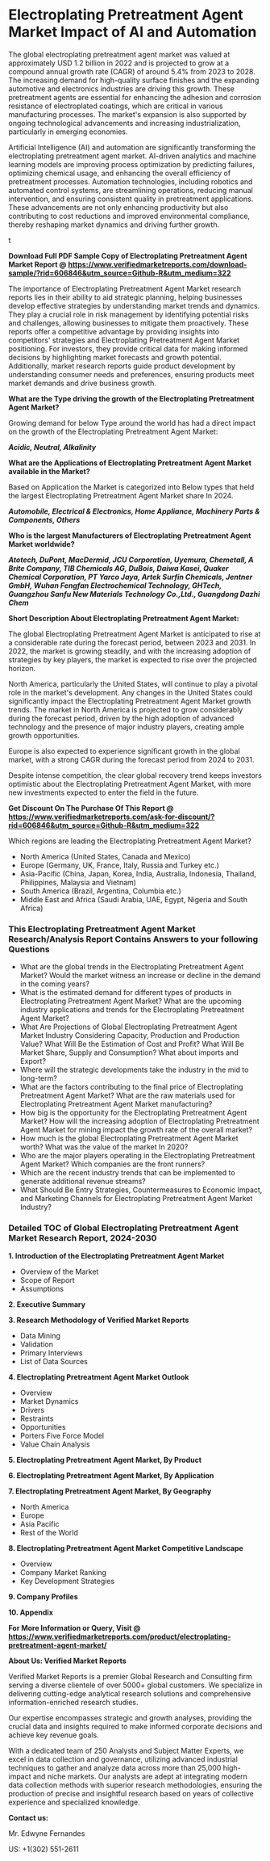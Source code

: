 <meta name="title" content="Global  Electroplating Pretreatment Agent Market Impact of AI and Automation"><meta name="description" content="  The global electroplating pretreatment agent market was valued at approximately USD 1.2 billion in 2022 and is projected to grow at a compound annual growth rate (CA"><meta name="title" content=" Electroplating Pretreatment Agent Market Size, Share, Scope, Trends, Growth, Opportunities, Analysis, Forecast"> <h1>Electroplating Pretreatment Agent Market Impact of AI and Automation</h1> <p>The global electroplating pretreatment agent market was valued at approximately USD 1.2 billion in 2022 and is projected to grow at a compound annual growth rate (CAGR) of around 5.4% from 2023 to 2028. The increasing demand for high-quality surface finishes and the expanding automotive and electronics industries are driving this growth. These pretreatment agents are essential for enhancing the adhesion and corrosion resistance of electroplated coatings, which are critical in various manufacturing processes. The market's expansion is also supported by ongoing technological advancements and increasing industrialization, particularly in emerging economies.</p> <p>Artificial Intelligence (AI) and automation are significantly transforming the electroplating pretreatment agent market. AI-driven analytics and machine learning models are improving process optimization by predicting failures, optimizing chemical usage, and enhancing the overall efficiency of pretreatment processes. Automation technologies, including robotics and automated control systems, are streamlining operations, reducing manual intervention, and ensuring consistent quality in pretreatment applications. These advancements are not only enhancing productivity but also contributing to cost reductions and improved environmental compliance, thereby reshaping market dynamics and driving further growth.</p> t</p><p id="" class=""><strong>Download Full PDF Sample Copy of Electroplating Pretreatment Agent Market Report @ <a href="https://www.verifiedmarketreports.com/download-sample/?rid=606846&utm_source=Github-R&utm_medium=322" target="_blank">https://www.verifiedmarketreports.com/download-sample/?rid=606846&utm_source=Github-R&utm_medium=322</a></strong></p><p>The importance of&nbsp;Electroplating Pretreatment Agent Market research reports lies in their ability to aid strategic planning, helping businesses develop effective strategies by understanding market trends and dynamics. They play a crucial role in risk management by identifying potential risks and challenges, allowing businesses to mitigate them proactively. These reports offer a competitive advantage by providing insights into competitors' strategies and Electroplating Pretreatment Agent Market positioning. For investors, they provide critical data for making informed decisions by highlighting market forecasts and growth potential. Additionally, market research reports guide product development by understanding consumer needs and preferences, ensuring products meet market demands and drive business growth.</p><p><strong>What are the&nbsp;Type driving the growth of the Electroplating Pretreatment Agent Market?</strong></p><p id="" class="">Growing demand for below Type around the world has had a direct impact on the growth of the Electroplating Pretreatment Agent Market:</p><em><strong>Acidic, Neutral, Alkalinity</strong></em></p><strong>What are the&nbsp;Applications&nbsp;of Electroplating Pretreatment Agent Market available in the Market?</strong></p><p id="" class="">Based on Application the Market is categorized into Below types that held the largest Electroplating Pretreatment Agent Market share In 2024.</p><em><strong>Automobile, Electrical & Electronics, Home Appliance, Machinery Parts & Components, Others</strong></em></p><strong>Who is the largest Manufacturers of Electroplating Pretreatment Agent Market worldwide?</strong></p><p><em><strong>Atotech, DuPont, MacDermid, JCU Corporation, Uyemura, Chemetall, A Brite Company, TIB Chemicals AG, DuBois, Daiwa Kasei, Quaker Chemical Corporation, PT Yarco Jaya, Artek Surfin Chemicals, Jentner GmbH, Wuhan Fengfan Electrochemical Technology, GHTech, Guangzhou Sanfu New Materials Technology Co.,Ltd., Guangdong Dazhi Chem</strong></em></p><p id="" class=""><strong>Short Description About Electroplating Pretreatment Agent Market:</strong></p><p>The global Electroplating Pretreatment Agent Market is anticipated to rise at a considerable rate during the forecast period, between 2023 and 2031. In 2022, the market is growing steadily, and with the increasing adoption of strategies by key players, the market is expected to rise over the projected horizon.</p><p>North America, particularly the United States, will continue to play a pivotal role in the market's development. Any changes in the United States could significantly impact the Electroplating Pretreatment Agent Market growth trends. The market in North America is projected to grow considerably during the forecast period, driven by the high adoption of advanced technology and the presence of major industry players, creating ample growth opportunities.</p><p>Europe is also expected to experience significant growth in the global market, with a strong CAGR during the forecast period from 2024 to 2031.</p><p>Despite intense competition, the clear global recovery trend keeps investors optimistic about the Electroplating Pretreatment Agent Market, with more new investments expected to enter the field in the future.</p><p id="" class=""><strong>Get Discount On The Purchase Of This Report @ <a href="https://www.verifiedmarketreports.com/ask-for-discount/?rid=606846&utm_source=Github-R&utm_medium=322" target="_blank">https://www.verifiedmarketreports.com/ask-for-discount/?rid=606846&utm_source=Github-R&utm_medium=322</a></strong></p>Which regions are leading the Electroplating Pretreatment Agent Market?</p><ul><li>North America (United States, Canada and Mexico)</li><li>Europe (Germany, UK, France, Italy, Russia and Turkey etc.)</li><li>Asia-Pacific (China, Japan, Korea, India, Australia, Indonesia, Thailand, Philippines, Malaysia and Vietnam)</li><li>South America (Brazil, Argentina, Columbia etc.)</li><li>Middle East and Africa (Saudi Arabia, UAE, Egypt, Nigeria and South Africa)</li></ul><h3 id="" class="">This Electroplating Pretreatment Agent Market Research/Analysis Report Contains Answers to your following Questions</h3><ul><li>What are the global trends in the Electroplating Pretreatment Agent Market? Would the market witness an increase or decline in the demand in the coming years?</li><li>What is the estimated demand for different types of products in Electroplating Pretreatment Agent Market? What are the upcoming industry applications and trends for the Electroplating Pretreatment Agent Market?</li><li>What Are Projections of Global Electroplating Pretreatment Agent Market Industry Considering Capacity, Production and Production Value? What Will Be the Estimation of Cost and Profit? What Will Be Market Share, Supply and Consumption? What about imports and Export?</li><li>Where will the strategic developments take the industry in the mid to long-term?</li><li>What are the factors contributing to the final price of Electroplating Pretreatment Agent Market? What are the raw materials used for Electroplating Pretreatment Agent Market manufacturing?</li><li>How big is the opportunity for the Electroplating Pretreatment Agent Market? How will the increasing adoption of Electroplating Pretreatment Agent Market for mining impact the growth rate of the overall market?</li><li>How much is the global Electroplating Pretreatment Agent Market worth? What was the value of the market In 2020?</li><li>Who are the major players operating in the Electroplating Pretreatment Agent Market? Which companies are the front runners?</li><li>Which are the recent industry trends that can be implemented to generate additional revenue streams?</li><li>What Should Be Entry Strategies, Countermeasures to Economic Impact, and Marketing Channels for Electroplating Pretreatment Agent Market Industry?</li></ul><h3 id="" class="">Detailed TOC of Global Electroplating Pretreatment Agent Market Research Report, 2024-2030</h3><p id="" class=""><strong>1. Introduction of the Electroplating Pretreatment Agent Market</strong></p><ul><li>Overview of the Market</li><li>Scope of Report</li><li>Assumptions</li></ul><p id="" class=""><strong>2. Executive Summary</strong></p><p id="" class=""><strong>3. Research Methodology of Verified Market Reports</strong></p><ul><li>Data Mining</li><li>Validation</li><li>Primary Interviews</li><li>List of Data Sources</li></ul><p id="" class=""><strong>4. Electroplating Pretreatment Agent Market Outlook</strong></p><ul><li>Overview</li><li>Market Dynamics</li><li>Drivers</li><li>Restraints</li><li>Opportunities</li><li>Porters Five Force Model</li><li>Value Chain Analysis</li></ul><p id="" class=""><strong>5. Electroplating Pretreatment Agent Market, By Product</strong></p><p id="" class=""><strong>6. Electroplating Pretreatment Agent Market, By Application</strong></p><p id="" class=""><strong>7. Electroplating Pretreatment Agent Market, By Geography</strong></p><ul><li>North America</li><li>Europe</li><li>Asia Pacific</li><li>Rest of the World</li></ul><p id="" class=""><strong>8. Electroplating Pretreatment Agent Market Competitive Landscape</strong></p><ul><li>Overview</li><li>Company Market Ranking</li><li>Key Development Strategies</li></ul><p id="" class=""><strong>9. Company Profiles</strong></p><p id="" class=""><strong>10. Appendix</strong></p><p id="" class=""><strong>For More Information or Query, Visit @ <a href="https://www.verifiedmarketreports.com/product/electroplating-pretreatment-agent-market/" target="_blank">https://www.verifiedmarketreports.com/product/electroplating-pretreatment-agent-market/</a></strong></p><p id="" class=""><strong>About Us: Verified Market Reports</strong></p><p id="" class="">Verified Market Reports is a premier Global Research and Consulting firm serving a diverse clientele of over 5000+ global customers. We specialize in delivering cutting-edge analytical research solutions and comprehensive information-enriched research studies.</p><p id="" class="">Our expertise encompasses strategic and growth analyses, providing the crucial data and insights required to make informed corporate decisions and achieve key revenue goals.</p><p id="" class="">With a dedicated team of 250 Analysts and Subject Matter Experts, we excel in data collection and governance, utilizing advanced industrial techniques to gather and analyze data across more than 25,000 high-impact and niche markets. Our analysts are adept at integrating modern data collection methods with superior research methodologies, ensuring the production of precise and insightful research based on years of collective experience and specialized knowledge.</p><p id="" class=""><strong>Contact us:</strong></p><p id="" class="">Mr. Edwyne Fernandes</p><p id="" class="">US: +1(302) 551-2611</p>